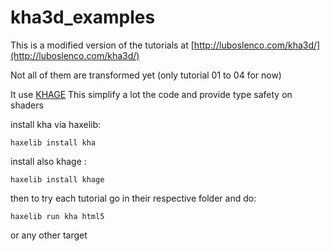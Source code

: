 # kha3d_examples
This is a modified version of the tutorials at [http://luboslenco.com/kha3d/](http://luboslenco.com/kha3d/)

Not all of them are transformed yet (only tutorial 01 to 04  for now)

It use [KHAGE](https://github.com/wighawag/khage)
This simplify a lot the code and provide type safety on shaders

install kha via haxelib:

```
haxelib install kha
```

install also khage :

```
haxelib install khage
```

then to try each tutorial go in their respective folder and do:

```
haxelib run kha html5
```

or any other target
